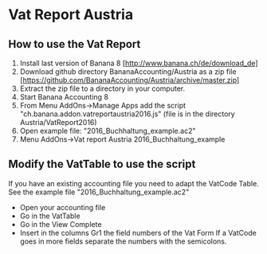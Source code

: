 # Vat Report Austria
## How to use the Vat Report
1. Install last version of Banana 8 [http://www.banana.ch/de/download_de]
2. Download github directory BananaAccounting/Austria as a zip file  [https://github.com/BananaAccounting/Austria/archive/master.zip]  
3. Extract the zip file to a directory in your computer. 
4. Start Banana Accounting 8
5. From Menu AddOns->Manage Apps add the script "ch.banana.addon.vatreportaustria2016.js" (file is in the directory Austria/VatReport2016)
6. Open example file: "2016_Buchhaltung_example.ac2"
7. Menu AddOns->Vat report Austria 2016_Buchhaltung_example


## Modify the VatTable to use the script
If you have an existing accounting file you need to adapt the VatCode Table.
See the example file "2016_Buchhaltung_example.ac2"
* Open your accounting file 
* Go in the VatTable
* Go in the View Complete
* Insert in the columns Gr1 the field numbers of the Vat Form
  If a VatCode goes in more fields separate the numbers with the semicolons.

